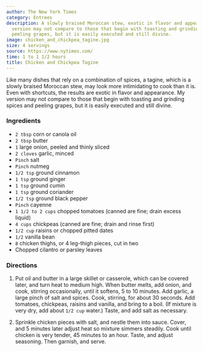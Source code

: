 ```yaml
---
author: The New York Times
category: Entrees
description: A slowly braised Moroccan stew, exotic in flavor and appearance. This
  version may not compare to those that begin with toasting and grinding spices and
  peeling grapes, but it is easily executed and still divine.
image: chicken_and_chickpea_tagine.jpg
size: 4 servings
source: https://www.nytimes.com/
time: 1 to 1 1/2 hours
title: Chicken and Chickpea Tagine
---
```

Like many dishes that rely on a combination of spices, a tagine, which is a slowly braised Moroccan stew, may look more intimidating to cook than it is. Even with shortcuts, the results are exotic in flavor and appearance. My version may not compare to those that begin with toasting and grinding spices and peeling grapes, but it is easily executed and still divine. 

### Ingredients

* `2 tbsp` corn or canola oil
* `2 tbsp` butter
* `1` large onion, peeled and thinly sliced
* `2 cloves` garlic, minced
* `Pinch` salt
* `Pinch` nutmeg
* `1/2 tsp` ground cinnamon
* `1 tsp` ground ginger
* `1 tsp` ground cumin
* `1 tsp` ground coriander
* `1/2 tsp` ground black pepper
* `Pinch` cayenne
* `1 1/2 to 2 cups` chopped tomatoes (canned are fine; drain excess liquid)
* `4 cups` chickpeas (canned are fine; drain and rinse first)
* `1/2 cup` raisins or chopped pitted dates
* `1/2` vanilla bean
* `8` chicken thighs, or 4 leg-thigh pieces, cut in two
* Chopped cilantro or parsley leaves

### Directions

1. Put oil and butter in a large skillet or casserole, which can be covered later, and turn heat to medium high. When butter melts, add onion, and cook, stirring occasionally, until it softens, 5 to 10 minutes. Add garlic, a large pinch of salt and spices. Cook, stirring, for about 30 seconds. Add tomatoes, chickpeas, raisins and vanilla, and bring to a boil. (If mixture is very dry, add about `1/2 cup` water.) Taste, and add salt as necessary.

2. Sprinkle chicken pieces with salt, and nestle them into sauce. Cover, and 5 minutes later adjust heat so mixture simmers steadily. Cook until chicken is very tender, 45 minutes to an hour. Taste, and adjust seasoning. Then garnish, and serve.